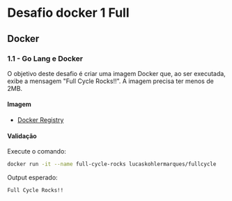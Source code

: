 # Desafio docker 1 Full
## Docker

### 1.1 - Go Lang e Docker

O objetivo deste desafio é criar uma imagem Docker que, ao ser executada, exibe a mensagem "Full Cycle Rocks!!". A imagem precisa ter menos de 2MB.

#### Imagem

- [Docker Registry](https://hub.docker.com/r/lucaskohlermarques/full-cycle-rocks)

#### Validação

Execute o comando:

```bash
docker run -it --name full-cycle-rocks lucaskohlermarques/fullcycle
```

Output esperado:

```bash
Full Cycle Rocks!!
```
